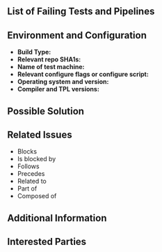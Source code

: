 <!---
List build type and brief reference to failing test in the Title above.
-->

<!---
Note that anything between these delimiters is a comment that will not appear in the issue description once created. Click on the Preview tab to see what everything will look like when you submit.
-->

<!---
Feel free to delete anything from this template that is not applicable to the issue you are submitting.
-->

<!---
Assignees:  If you know anyone who should likely tackle this issue, select them from the Assignees drop-down on the right.
-->

<!---
Labels:  Choose a label to indicate the type of issue, for instance, Bug Report, Documentation, Feature Request, etc.
This template is specifically for failing tests, so the label 'testing' might be appropriate.
-->

<!---
Boards: Make sure your issue will show up in the "Backlog" of our issue board. Drag it to the "In Progress" list when you start working on the issue.
-->

## List of Failing Tests and Pipelines
<!---
Tell us which tests are failing, which pipelines & jobs are affected, etc.
-->

## Environment and Configuration
<!---
Include relevant details about the test environment such that we can replicate this issue.
-->
- **Build Type:**
- **Relevant repo SHA1s:**
- **Name of test machine:**
- **Relevant configure flags or configure script:**
- **Operating system and version:**
- **Compiler and TPL versions:**

## Possible Solution
<!---
Not obligatory, but suggest a fix for the bug or documentation, or suggest ideas on how to implement the addition or change.
-->

## Related Issues
<!---
If applicable, let everybody know how this is related to any other open issues:
-->
* Blocks
* Is blocked by
* Follows
* Precedes
* Related to
* Part of
* Composed of

## Additional Information
<!---
Anything else that might be helpful to know in addressing this issue:
* Pipeline ID:
* Job ID:
* Test log file:
* When was the last time everything worked (date/time; SHA1s; etc.)?
* What did you do that made the bug rear its ugly head?
* What recent changes might have caused this test to fail?
-->

## Interested Parties
<!---
If there's anyone you think should be looped in on this issue, feel free to @mention them here.
-->

